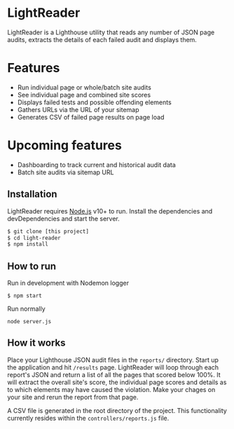 # LightReader

LightReader is a Lighthouse utility that reads any number of JSON page audits, extracts the details of each failed audit and displays them.

# Features

  - Run individual page or whole/batch site audits  
  - See individual page and combined site scores
  - Displays failed tests and possible offending elements
  - Gathers URLs via the URL of your sitemap
  - Generates CSV of failed page results on page load


# Upcoming features
  - Dashboarding to track current and historical audit data
  - Batch site audits via sitemap URL

## Installation

LightReader requires [Node.js](https://nodejs.org/en/blog/release/v10.0.0/) v10+ to run.
Install the dependencies and devDependencies and start the server.

```sh
$ git clone [this project]
$ cd light-reader
$ npm install
```  

## How to run

Run in development with Nodemon logger
```
$ npm start
```  
Run normally
```
node server.js
```

## How it works

Place your Lighthouse JSON audit files in the ```reports/``` directory.  Start up the application and hit ```/results``` page.  LightReader will loop through each report's JSON and return a list of all the pages that scored below 100%.  It will extract the overall site's score, the individual page scores and details as to which elements may have caused the violation.  Make your chages on your site and rerun the report from that page.

A CSV file is generated in the root directory of the project. This functionality currently resides within the ```controllers/reports.js``` file. 
